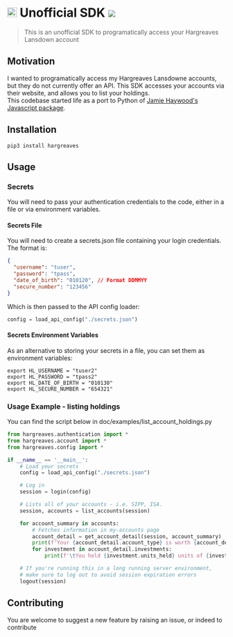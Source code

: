 # <img src="https://upload.wikimedia.org/wikipedia/en/thumb/3/32/Hargreaves_Lansdown_logo.svg/1280px-Hargreaves_Lansdown_logo.svg.png" height="22" /> Unofficial SDK ![](https://github.com/dastra/hargreaves-sdk-python/actions/workflows/main.yml/badge.svg)

> This is an unofficial SDK to programatically access your Hargreaves Lansdown account

## Motivation

I wanted to programatically access my Hargreaves Lansdowne accounts, but they do not currently offer an API.
This SDK accesses your accounts via their website, and allows you to list your holdings.  
This codebase started life as a port to Python of [Jamie Haywood's Javascript package](https://github.com/jamiehaywood/hargreaves).

## Installation

```shell
pip3 install hargreaves
```

## Usage 

### Secrets

You will need to pass your authentication credentials to the code, either in a file or via environment variables.

#### Secrets File

You will need to create a secrets.json file containing your login credentials.  
The format is:

```json
{
  "username": "tuser",
  "password": "tpass",
  "date_of_birth": "010120", // Format DDMMYY
  "secure_number": "123456"
}
```

Which is then passed to the API config loader:

```python
config = load_api_config("./secrets.json")
```

#### Secrets Environment Variables

As an alternative to storing your secrets in a file, you can set them as environment variables:

```shell
export HL_USERNAME = "tuser2"
export HL_PASSWORD = "tpass2"
export HL_DATE_OF_BIRTH = "010130"
export HL_SECURE_NUMBER = "654321"
```

### Usage Example - listing holdings

You can find the script below in doc/examples/list_account_holdings.py

```python
from hargreaves.authentication import *
from hargreaves.account import *
from hargreaves.config import *

if __name__ == '__main__':
    # Load your secrets
    config = load_api_config("./secrets.json")

    # Log in
    session = login(config)

    # Lists all of your accounts - i.e. SIPP, ISA.
    session, accounts = list_accounts(session)

    for account_summary in accounts:
        # Fetches information in my-accounts page
        account_detail = get_account_detail(session, account_summary)
        print(f'Your {account_detail.account_type} is worth {account_detail.total_value} with the following holdings:')
        for investment in account_detail.investments:
            print(f'\tYou hold {investment.units_held} units of {investment.security_name} worth {investment.value_gbp}')

    # If you're running this in a long running server environment,
    # make sure to log out to avoid session expiration errors
    logout(session)
```

## Contributing

You are welcome to suggest a new feature by raising an issue, or indeed to contribute


